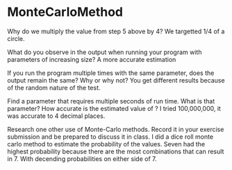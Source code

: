 # MonteCarloMethod



 Why do we multiply the value from step 5 above by 4? We targetted 1/4 of a circle.

 What do you observe in the output when running your program with parameters of
     increasing size? A more accurate estimation

 If you run the program multiple times with the same parameter, does the
     output remain the same? Why or why not? You get different results because of the random nature of the test.

 Find a parameter that requires multiple seconds of run time. What is that
     parameter? How accurate is the estimated value of ? I tried 100,000,000, it was accurate to 4 decimal places.

 Research one other use of Monte-Carlo methods. Record it in your exercise
     submission and be prepared to discuss it in class. I did a dice roll monte carlo method to estimate the probability of the values.
     Seven had the highest probability because there are the most combinations that can result in 7. With decending probabilities on
     either side of 7.



